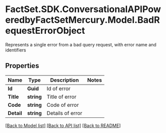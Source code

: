 # FactSet.SDK.ConversationalAPIPoweredbyFactSetMercury.Model.BadRequestErrorObject
Represents a single error from a bad query request, with error name and identifiers

## Properties

Name | Type | Description | Notes
------------ | ------------- | ------------- | -------------
**Id** | **Guid** | Id of error | 
**Title** | **string** | Title of error | 
**Code** | **string** | Code of error | 
**Detail** | **string** | Details of error | 

[[Back to Model list]](../README.md#documentation-for-models) [[Back to API list]](../README.md#documentation-for-api-endpoints) [[Back to README]](../README.md)

